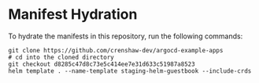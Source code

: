 # Manifest Hydration

To hydrate the manifests in this repository, run the following commands:

```shell
git clone https://github.com/crenshaw-dev/argocd-example-apps
# cd into the cloned directory
git checkout d8285c47d8c73e5c414ee7e31d633c51987a8523
helm template . --name-template staging-helm-guestbook --include-crds
```
